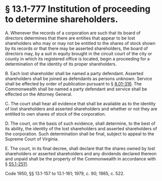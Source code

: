 # § 13.1-777 Institution of proceeding to determine shareholders.

<p>A. Whenever the records of a corporation are such that its board of directors determines that there are entities that appear to be lost shareholders who may or may not be entitled to the shares of stock shown by its records or that there may be asserted shareholders, the board of directors may, by a suit in equity brought in the circuit court of the city or county in which its registered office is located, begin a proceeding for a determination of the identity of its proper shareholders.</p><p>B. Each lost shareholder shall be named a party defendant. Asserted shareholders shall be joined as defendants as persons unknown. Service shall be effected by order of publication pursuant to § <a href='/vacode/8.01-316/'>8.01-316</a>. The Commonwealth shall be named a party defendant and service shall be effected on the Attorney General.</p><p>C. The court shall hear all evidence that shall be available as to the identity of lost shareholders and asserted shareholders and whether or not they are entitled to own shares of stock of the corporation.</p><p>D. The court, on the basis of such evidence, shall determine, to the best of its ability, the identity of the lost shareholders and asserted shareholders of the corporation. Such determination shall be final, subject to appeal to the Supreme Court of Virginia.</p><p>E. The court, in its final decree, shall declare that the shares owned by lost shareholders or asserted shareholders and any dividends declared thereon and unpaid shall be the property of the Commonwealth in accordance with § <a href='/vacode/55.1-2511/'>55.1-2511</a>.</p><p>Code 1950, §§ 13.1-157 to 13.1-161; 1979, c. 90; 1985, c. 522.</p>